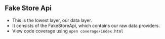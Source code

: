 ## Fake Store Api

- This is the lowest layer, our data layer.
- It consists of the FakeStoreApi, which contains our raw data providers.
- View code coverage using `open coverage/index.html`